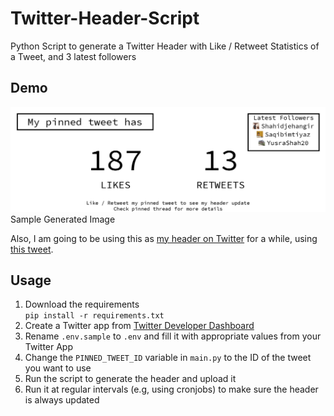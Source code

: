 # Twitter-Header-Script

Python Script to generate a Twitter Header with Like / Retweet Statistics of a Tweet, and 3 latest followers

## Demo

![header.png](.github/header.png)
Sample Generated Image

Also, I am going to be using this as [my header on Twitter](https://twitter.com/HAliPunjabi) for a while, using [this tweet](https://twitter.com/HAliPunjabi/status/1435219303465324548).

## Usage

1. Download the requirements  
   `pip install -r requirements.txt`
2. Create a Twitter app from [Twitter Developer Dashboard](https://developer.twitter.com/)
3. Rename `.env.sample` to `.env` and fill it with appropriate values from your Twitter App
4. Change the `PINNED_TWEET_ID` variable in `main.py` to the ID of the tweet you want to use
5. Run the script to generate the header and upload it
6. Run it at regular intervals (e.g, using cronjobs) to make sure the header is always updated

